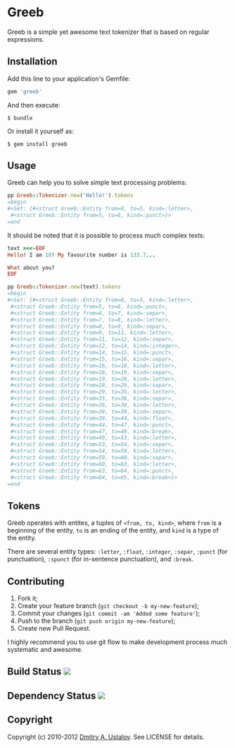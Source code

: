 Greeb
=====

Greeb is a simple yet awesome text tokenizer that is based on regular
expressions.

## Installation

Add this line to your application's Gemfile:

```ruby
gem 'greeb'
```

And then execute:

    $ bundle

Or install it yourself as:

    $ gem install greeb

## Usage

Greeb can help you to solve simple text processing problems:

```ruby
pp Greeb::Tokenizer.new('Hello!').tokens
=begin
#<Set: {#<struct Greeb::Entity from=0, to=5, kind=:letter>,
 #<struct Greeb::Entity from=5, to=6, kind=:punct>}>
=end
```

It should be noted that it is possible to process much complex texts:

```ruby
text =<<-EOF
Hello! I am 18! My favourite number is 133.7...

What about you?
EOF

pp Greeb::Tokenizer.new(text).tokens
=begin
#<Set: {#<struct Greeb::Entity from=0, to=5, kind=:letter>,
 #<struct Greeb::Entity from=5, to=6, kind=:punct>,
 #<struct Greeb::Entity from=6, to=7, kind=:separ>,
 #<struct Greeb::Entity from=7, to=8, kind=:letter>,
 #<struct Greeb::Entity from=8, to=9, kind=:separ>,
 #<struct Greeb::Entity from=9, to=11, kind=:letter>,
 #<struct Greeb::Entity from=11, to=12, kind=:separ>,
 #<struct Greeb::Entity from=12, to=14, kind=:integer>,
 #<struct Greeb::Entity from=14, to=15, kind=:punct>,
 #<struct Greeb::Entity from=15, to=16, kind=:separ>,
 #<struct Greeb::Entity from=16, to=18, kind=:letter>,
 #<struct Greeb::Entity from=18, to=19, kind=:separ>,
 #<struct Greeb::Entity from=19, to=28, kind=:letter>,
 #<struct Greeb::Entity from=28, to=29, kind=:separ>,
 #<struct Greeb::Entity from=29, to=35, kind=:letter>,
 #<struct Greeb::Entity from=35, to=36, kind=:separ>,
 #<struct Greeb::Entity from=36, to=38, kind=:letter>,
 #<struct Greeb::Entity from=38, to=39, kind=:separ>,
 #<struct Greeb::Entity from=39, to=44, kind=:float>,
 #<struct Greeb::Entity from=44, to=47, kind=:punct>,
 #<struct Greeb::Entity from=47, to=49, kind=:break>,
 #<struct Greeb::Entity from=49, to=53, kind=:letter>,
 #<struct Greeb::Entity from=53, to=54, kind=:separ>,
 #<struct Greeb::Entity from=54, to=59, kind=:letter>,
 #<struct Greeb::Entity from=59, to=60, kind=:separ>,
 #<struct Greeb::Entity from=60, to=63, kind=:letter>,
 #<struct Greeb::Entity from=63, to=64, kind=:punct>,
 #<struct Greeb::Entity from=64, to=65, kind=:break>}>
=end
```

## Tokens

Greeb operates with entites, a tuples of `<from, to, kind>`, where
`from` is a beginning of the entity, `to` is an ending of the entity,
and `kind` is a type of the entity.

There are several entity types: `:letter`, `:float`, `:integer`,
`:separ`, `:punct` (for punctuation), `:spunct` (for in-sentence
punctuation), and `:break`.

## Contributing

1. Fork it;
2. Create your feature branch (`git checkout -b my-new-feature`);
3. Commit your changes (`git commit -am 'Added some feature'`);
4. Push to the branch (`git push origin my-new-feature`);
5. Create new Pull Request.

I highly recommend you to use git flow to make development process much
systematic and awesome.

## Build Status [<img src="https://secure.travis-ci.org/eveel/greeb.png"/>](http://travis-ci.org/eveel/greeb)

## Dependency Status [<img src="https://gemnasium.com/eveel/greeb.png?travis"/>](https://gemnasium.com/eveel/greeb)

## Copyright

Copyright (c) 2010-2012 [Dmitry A. Ustalov]. See LICENSE for details.

[Dmitry A. Ustalov]: http://eveel.ru
